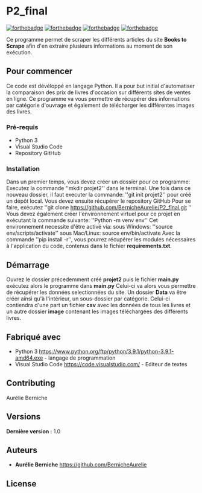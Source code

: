 # P2_final

[![forthebadge](https://forthebadge.com/images/badges/contains-scraping-code.svg)](http://forthebadge.com)  [![forthebadge](https://forthebadge.com/images/badges/made-with-python.svg)](http://forthebadge.com)  [![forthebadge](https://forthebadge.com/images/badges/approved-by-aurelie-berniche.svg)](http://forthebadge.com)  [![forthebadge](https://forthebadge.com/images/badges/for-openclassrooms.svg)](http://forthebadge.com)

Ce programme permet de scraper les différents articles du site **Books to Scrape** afin d'en extraire plusieurs informations au moment de son exécution.

## Pour commencer

Ce code est dévéloppé en langage Python. Il a pour but initial d'automatiser la comparaison des prix de livres d'occasion sur différents sites de ventes en ligne. Ce programme va vous permettre de récupérer des informations par catégorie d'ouvrage et également de télécharger les différentes images des livres.

### Pré-requis

- Python 3
- Visual Studio Code
- Repository GitHub

### Installation

Dans un premier temps, vous devez créer un dossier pour ce programme:
Executez la commande ''mkdir projet2'' dans le terminal.
Une fois dans ce nouveau dossier, il faut executer la commande:
''git init projet2'' pour créé un dépôt local.
Vous devez ensuite récupérer le repository GitHub
Pour se faire, exécutez ''git clone https://github.com/BernicheAurelie/P2_final.git ''
Vous devez également créer l'environnement virtuel pour ce projet en exécutant la commande suivante:
''Python -m venv env''
Cet environnement necessite d'être activé via:
sous Windows: ''source env/scripts/activate''
sous Mac/Linux: source env/bin/activate
Avec la commande ''pip install -r'', vous pourrez récupérer les modules nécessaires à l'application du code, contenus dans le fichier **requirements.txt**.

## Démarrage

Ouvrez le dossier précedemment créé **projet2**
puis le fichier **main.py**
exécutez alors le programme dans **main.py**
Celui-ci va alors vous permettre de récupérer les données selectionnées du site.
Un dossier **Data** va être créer ainsi qu'à l'intérieur, un sous-dossier par catégorie. 
Celui-ci contiendra d'une part un fichier **csv** avec les données de tous les livres et un autre dossier **image** contenant les images téléchargées des différents livres.

## Fabriqué avec

* Python 3 https://www.python.org/ftp/python/3.9.1/python-3.9.1-amd64.exe - langage de programmation
* Visual Studio Code https://code.visualstudio.com/ - Editeur de textes

## Contributing

Aurélie Berniche

## Versions

**Dernière version :** 1.0

## Auteurs

* **Aurélie Berniche** https://github.com/BernicheAurelie

## License



